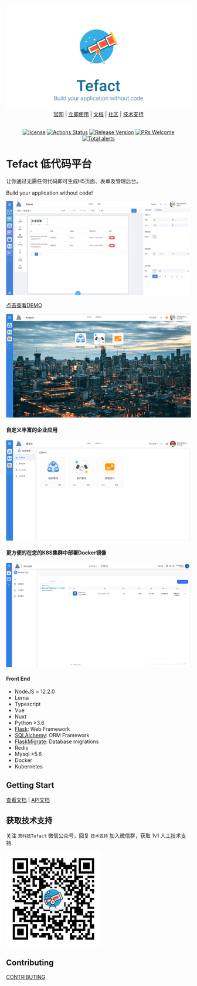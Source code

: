 <div align="center">
  <img src="./admin/src/assets/images/logo-banner.png">
</div>
<div align="center">
  <a href="https://tefact.com">官网</a> | 
  <a href="http://saas.tefact.com">立即使用</a> | 
  <a href="https://tefact.com/docs">文档</a> | 
  <a href="https://tefact.com/docs/join-us">社区</a> | 
  <a href="https://tefact.com/docs/join-us">技术支持</a>
</div>

<br />

<div align="center">

  [![license](https://img.shields.io/badge/license-MIT-brightgreen.svg?style=flat)](https://github.com/Tefact/tefact-saas)
  [![Actions Status](https://github.com/tefact/tefact-saas/workflows/deploy/badge.svg)](https://github.com/tefact/tefact-saas/actions)
  [![Release Version](https://img.shields.io/badge/release-0.0.1-green.svg)](https://github.com/Tefact/tefact-saas/releases)
  [![PRs Welcome](https://img.shields.io/badge/PRs-welcome-brightgreen.svg)](https://github.com/Tefact/tefact-saas/pulls)
  [![Total alerts](https://img.shields.io/lgtm/alerts/g/Tefact/tefact-saas.svg?logo=lgtm&logoWidth=18)](https://lgtm.com/projects/g/Tefact/tefact-saas/alerts/)

</div>

# Tefact 低代码平台


让你通过无需任何代码即可生成H5页面、表单及管理后台。

Build your application without code!

![Tefact Overview](./docs/images/editor.png)

[点击查看DEMO](http://saas.tefact.com)

![Tefact Overview](./docs/images/home-page.png)

#### 自定义丰富的企业应用

![APP Overview](./docs/images/app.png)

#### 更方便的在您的K8S集群中部署Docker镜像

![APP Overview](./docs/images/k8s.png)

#### Front End

- NodeJS = 12.2.0
- Lerna
- Typescript
- Vue
- Nuxt
- Python >3.6
- [Flask](https://www.palletsprojects.com/p/flask/): Web Framework
- [SQLAlchemy](https://github.com/pallets/flask-sqlalchemy): ORM Framework
- [FlaskMigrate](https://github.com/miguelgrinberg/Flask-Migrate): Database migrations
- Redis
- Mysql >5.6
- Docker
- Kubernetes

## Getting Start

[查看文档](https://tefact.com/docs/getting-start) | [API文档](http://localhost:5500/)

## 获取技术支持

关注 `真科技Tefact` 微信公众号，回复 `技术支持` 加入微信群，获取 1v1 人工技术支持.

![qrcode](./docs/images/qrcode.jpg)

## Contributing

[CONTRIBUTING](./CONTRIBUTING.md)

